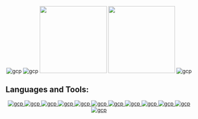 <div align="center">
    <img src="https://github.com/boddeti21/boddeti21/blob/main/Images/decoratives/header.png" alt="gcp"/>
    <img src="https://github.com/boddeti21/boddeti21/blob/main/Images/decoratives/website_cover2.webp" alt="gcp"/>
    <img height="180.5em" src="https://github-readme-stats.vercel.app/api?username=boddeti21&show_icons=true&hide_border=true&theme=chartreuse-dark&include_all_commits=true&count_private=true"/>
    <img height="180.5em" src="https://github-readme-stats.vercel.app/api/top-langs/?username=boddeti21&layout=compact&langs_count=7&hide_border=true&theme=chartreuse-dark"/>
    <img src="https://github.com/boddeti21/athulyesudas/blob/main/Images/decoratives/footer.png" alt="gcp"/>
</div>  


<h2>Languages and Tools:</h2>

<div align="center">  
    <a href="https://www.python.org/" target="_blank" rel="noreferrer"> <img src="https://github.com/boddeti21/boddeti21/blob/main/Images/forthebadge/python.svg" alt="gcp"/> 
    <a href="https://jupyter.org/" target="_blank" rel="noreferrer"> <img src="https://github.com/boddeti21/boddeti21/blob/main/Images/forthebadge/jupyter.svg" alt="gcp"/>
    <a href="https://git-scm.com/" target="_blank" rel="noreferrer"> <img src="https://github.com/boddeti21/boddeti21/blob/main/Images/forthebadge/git.svg" alt="gcp"/>
    <a href="https://html5.org/" target="_blank" rel="noreferrer"> <img src="https://github.com/boddeti21/boddeti21/blob/main/Images/forthebadge/html-5.svg" alt="gcp"/>
    <a href="https://www.w3.org/" target="_blank" rel="noreferrer"> <img src="https://github.com/boddeti21/boddeti21/blob/main/Images/forthebadge/css-3.svg" alt="gcp"/>
    <a href="https://pandas.pydata.org/" target="_blank" rel="noreferrer"> <img src="https://github.com/boddeti21/boddeti21/blob/main/Images/forthebadge/pandas.svg" alt="gcp"/> 
    <a href="https://numpy.org/" target="_blank" rel="noreferrer"> <img src="https://github.com/boddeti21/boddeti21/blob/main/Images/forthebadge/numpy.svg" alt="gcp"/>  
    <a href="https://matplotlib.org/" target="_blank" rel="noreferrer"> <img src="https://github.com/boddeti21/boddeti21/blob/main/Images/forthebadge/matplotlib.svg" alt="gcp"/>  
    <a href="https://scikit-learn.org/" target="_blank" rel="noreferrer"> <img src="https://github.com/boddeti21/boddeti21/blob/main/Images/forthebadge/scikit-learn.svg" alt="gcp"/>  
    <a href="https://www.tensorflow.org/" target="_blank" rel="noreferrer"> <img src="https://github.com/boddeti21/boddeti21/blob/main/Images/forthebadge/tensorflow.svg" alt="gcp"/>  
    <a href="https://www.office.com/" target="_blank" rel="noreferrer"> <img src="https://github.com/boddeti21/boddeti21/blob/main/Images/forthebadge/excel.svg" alt="gcp"/>
    <a href="https://cran.r-project.org/" target="_blank" rel="noreferrer"> <img src="https://github.com/boddeti21/boddeti21/blob/main/Images/forthebadge/rrr.svg" alt="gcp"/>
</div>
